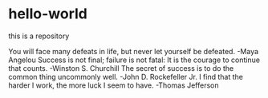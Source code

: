 # hello-world
this is a repository

You will face many defeats in life, but never let yourself be defeated. -Maya Angelou
Success is not final; failure is not fatal: It is the courage to continue that counts. -Winston S. Churchill
The secret of success is to do the common thing uncommonly well. -John D. Rockefeller Jr.
I find that the harder I work, the more luck I seem to have. -Thomas Jefferson
